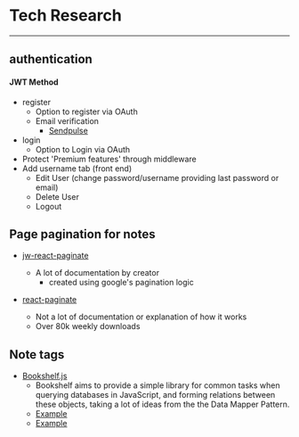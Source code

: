 # Tech Research 

---
## authentication

#### JWT Method
- register
  - Option to register via OAuth
  - Email verification
    - [Sendpulse](https://sendpulse.com/features/smtp)
- login
  - Option to Login via OAuth
- Protect 'Premium features' through middleware
- Add username tab (front end)
  - Edit User (change password/username providing last password or email)
  - Delete User
  - Logout

## Page pagination for notes
- [jw-react-paginate](http://jasonwatmore.com/post/2017/03/14/react-pagination-example-with-logic-like-google)
  - A lot of documentation by creator 
    - created using google's pagination logic

- [react-paginate](https://www.npmjs.com/package/react-paginate)
  - Not a lot of documentation or explanation of how it works
  - Over 80k weekly downloads

## Note tags

- [Bookshelf.js](http://jasonwatmore.com/post/2017/03/14/react-pagination-example-with-logic-like-google)
  - Bookshelf aims to provide a simple library for common tasks when querying databases in JavaScript, and forming relations between these objects, taking a lot of ideas from the the Data Mapper Pattern.
  - [Example](https://github.com/tanem/express-bookshelf-realworld-example-app/blob/master/lib/tags/model.js)
  - [Example](https://alexzywiak.github.io/using-bookshelf-in-expressjs/index.html)

